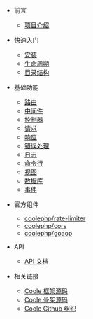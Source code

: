 * 前言
  * [项目介绍](前言/项目介绍.md)

* 快速入门
  * [安装](快速入门/安装.md)
  * [生命周期](快速入门/生命周期.md)
  * [目录结构](快速入门/目录结构.md)
    
* 基础功能
  * [路由](基础功能/路由.md)
  * [中间件](基础功能/中间件.md)
  * [控制器](基础功能/控制器.md)
  * [请求](基础功能/请求.md)
  * [响应](基础功能/响应.md)
  * [错误处理](基础功能/错误处理.md)
  * [日志](基础功能/日志.md)
  * [命令行](基础功能/命令行.md)
  * [视图](基础功能/视图.md)
  * [数据库](基础功能/数据库.md)
  * [事件](基础功能/事件.md)
    
* 官方组件
  * [coolephp/rate-limiter](官方组件/rate-limiter.md)
  * [coolephp/cors](官方组件/cors.md)
  * [coolephp/goaop](官方组件/aop.md)

* API
  * <a href="/coole/api/1.x">API 文档</a>

* 相关链接
  * [Coole 框架源码](https://github.com/guanguans/coole)
  * [Coole 骨架源码](https://github.com/coolephp/skeleton)
  * [Coole Github 组织](https://github.com/coolephp)
